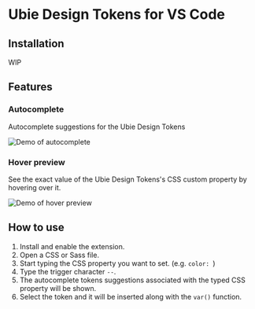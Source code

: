 # Ubie Design Tokens for VS Code

## Installation

WIP

## Features

### Autocomplete

Autocomplete suggestions for the Ubie Design Tokens

![Demo of autocomplete](https://github.com/ubie-oss/design-tokens-for-vscode/blob/main/docs/autocomplete.gif?raw=true)

### Hover preview

See the exact value of the Ubie Design Tokens's CSS custom property by hovering over it.

![Demo of hover preview](https://github.com/ubie-oss/design-tokens-for-vscode/blob/main/docs/hover.gif?raw=true)

## How to use

1. Install and enable the extension.
2. Open a CSS or Sass file.
3. Start typing the CSS property you want to set. (e.g. `color: `)
4. Type the trigger character `--`.
5. The autocomplete tokens suggestions associated with the typed CSS property will be shown.
6. Select the token and it will be inserted along with the `var()` function.
